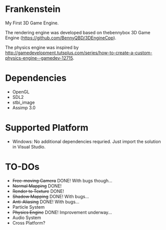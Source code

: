 Frankenstein
============

My First 3D Game Engine.

The rendering engine was developed based on thebennybox 3D Game Engine (https://github.com/BennyQBD/3DEngineCpp).

The physics engine was inspired by http://gamedevelopment.tutsplus.com/series/how-to-create-a-custom-physics-engine--gamedev-12715.

Dependencies
============
- OpenGL
- SDL2
- stbi_image
- Assimp 3.0

Supported Platform
============
- Windows: No additional dependencies requried. Just import the solution in Visual Studio.

TO-DOs
============
- <del>Free-moving Camera</del> DONE! With bugs though...
- <del>Normal Mapping</del> DONE!
- <del>Render to Texture</del> DONE!
- <del>Shadow Mapping</del> DONE! With bugs...
- <del>Anti-Aliasing</del> DONE! With bugs...
- Particle System
- <del>Physics Engine</del> DONE! Improvement underway...
- Audio System
- Cross Platform?
